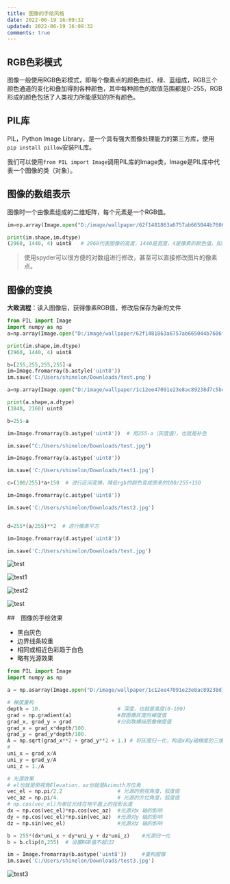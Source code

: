 ```yaml
---
title: 图像的手绘风格
date: 2022-06-19 16:09:32
updated: 2022-06-19 16:09:32
comments: true
---
```



## RGB色彩模式

图像一般使用RGB色彩模式，即每个像素点的颜色由红、绿、蓝组成，RGB三个颜色通道的变化和叠加得到各种颜色，其中每种颜色的取值范围都是0-255，RGB形成的颜色包括了人类视力所能感知的所有颜色。

## PIL库

PIL，Python Image Library，是一个具有强大图像处理能力的第三方库，使用`pip install pillow`安装PIL库。

我们可以使用`from PIL import Image`调用PIL库的Image类，Image是PIL库中代表一个图像的类（对象）。



## 图像的数组表示

图像时一个由像素组成的二维矩阵，每个元素是一个RGB值。

```python
im=np.array(Image.open("D:/image/wallpaper/62f1481863a6757ab665044b7606fb22.png"))

print(im.shape,im.dtype)
(2960, 1440, 4) uint8   # 2960代表图像的高度，1440是宽度，4是像素的颜色值，如果是RGB为3
```

> 使用spyder可以很方便的对数组进行修改，甚至可以直接修改图片的像素点。

## 图像的变换

**大致流程**：读入图像后，获得像素RGB值，修改后保存为新的文件

```python
from PIL import Image
import numpy as np
a=np.array(Image.open("D:/image/wallpaper/62f1481863a6757ab665044b7606fb22.png"))

print(im.shape,im.dtype)
(2960, 1440, 4) uint8

b=[255,255,255,255]-a
im=Image.fromarray(b.astyle('uint8'))
im.save('C:/Users/shinelon/Downloads/test.png')
```

```python
a=np.array(Image.open("D:/image/wallpaper/1c12ee47091e23e8ac89238d7c5bc1c3.jpg").convert('L'))  # convert函数将rgb值变成灰度值，只有两个维度

print(a.shape,a.dtype)
(3840, 2160) uint8

b=255-a

im=Image.fromarray(b.astype('uint8'))  # 用255-a（灰度值），也就是补色

im.save("C:/Users/shinelon/Downloads/test.jpg")

im=Image.fromarray(a.astype('uint8'))

im.save('C:/Users/shinelon/Downloads/test1.jpg')

c=(100/255)*a+150  # 进行区间变换，降低rgb的颜色变成原来的100/255+150

im=Image.fromarray(c.astype('uint8'))

im.save('C:/Users/shinelon/Downloads/test2.jpg')


d=255*(a/255)**2  # 进行像素平方

im=Image.fromarray(d.astype('uint8'))

im.save('C:/Users/shinelon/Downloads/test.jpg')
```

![test](3.图像的手绘风格实例.assets/test.jpg)

![test1](3.图像的手绘风格实例.assets/test1.jpg)

![test2](3.图像的手绘风格实例.assets/test2.jpg)

![test](3.图像的手绘风格实例.assets/test-1626836404861.jpg)

##　图像的手绘效果

+ 黑白灰色
+ 边界线条较重
+ 相同或相近色彩趋于白色
+ 略有光源效果

```python
from PIL import Image
import numpy as np

a = np.asarray(Image.open("D:/image/wallpaper/1c12ee47091e23e8ac89238d7c5bc1c3.jpg").convert('L')).astype('float')

# 梯度重构
depth = 10. 						# 深度，也就是高度(0-100)
grad = np.gradient(a)				#取图像灰度的梯度值
grad_x, grad_y = grad 				#分别取横纵图像梯度值
grad_x = grad_x*depth/100.
grad_y = grad_y*depth/100.
A = np.sqrt(grad_x**2 + grad_y**2 + 1.) # 将灰度归一化，构造x和y轴梯度的三维归一化单位坐标系
# 
uni_x = grad_x/A
uni_y = grad_y/A
uni_z = 1./A

# 光源效果
# el也就是俯视角Elevation，az也就是Azimuth方位角
vec_el = np.pi/2.2 					# 光源的俯视角度，弧度值
vec_az = np.pi/4. 					# 光源的方位角度，弧度值
# np.cos(vec_el)为单位光线在地平面上的投影长度
dx = np.cos(vec_el)*np.cos(vec_az) 	#光源对x 轴的影响
dy = np.cos(vec_el)*np.sin(vec_az) 	#光源对y 轴的影响
dz = np.sin(vec_el) 				#光源对z 轴的影响

b = 255*(dx*uni_x + dy*uni_y + dz*uni_z) 	#光源归一化
b = b.clip(0,255)  # 设置RGB值不超过2

im = Image.fromarray(b.astype('uint8')) 	#重构图像
im.save('C:/Users/shinelon/Downloads/test3.jpg')
```

![test3](3.图像的手绘风格实例.assets/test3.jpg)